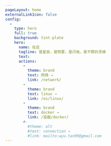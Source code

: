 ```yaml
---
pageLayout: home
externalLinkIcon: false
config:
  -
    type: hero
    full: true
    background: tint-plate
    hero:
      name: 在这
      tagline: 是星辰，是雨雾，是闪电，是不羁的灵魂
      text: 
      actions:
        -
          theme: brand
          text: 网络 →
          link: /network/
        -
          theme: brand
          text: linux →
          link: /os/linux/
        -
          theme: brand
          text: docker →
          link: /容器/docker/               
        #-
          #theme: alt
          #text: connection →
          #link: mailto:wyu.tan99@gmail.com
---
```

